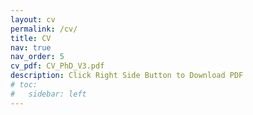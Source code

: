 ```yaml
---
layout: cv
permalink: /cv/
title: CV
nav: true
nav_order: 5
cv_pdf: CV_PhD_V3.pdf
description: Click Right Side Button to Download PDF
# toc:
#   sidebar: left
---
```

